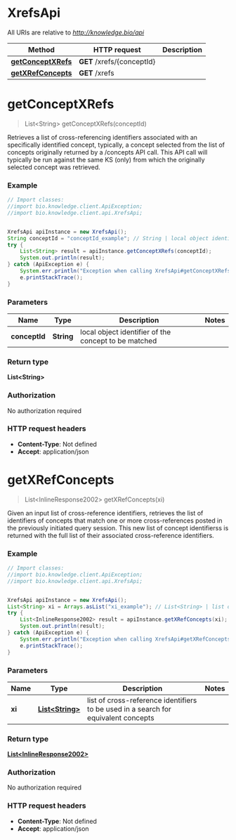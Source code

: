 # XrefsApi

All URIs are relative to *http://knowledge.bio/api*

Method | HTTP request | Description
------------- | ------------- | -------------
[**getConceptXRefs**](XrefsApi.md#getConceptXRefs) | **GET** /xrefs/{conceptId} | 
[**getXRefConcepts**](XrefsApi.md#getXRefConcepts) | **GET** /xrefs | 


<a name="getConceptXRefs"></a>
# **getConceptXRefs**
> List&lt;String&gt; getConceptXRefs(conceptId)



Retrieves a list of cross-referencing identifiers associated with an specifically identified concept, typically, a concept selected from the list of concepts originally returned by a /concepts API call. This API call will typically be run against the same KS (only) from which the originally selected concept was retrieved. 

### Example
```java
// Import classes:
//import bio.knowledge.client.ApiException;
//import bio.knowledge.client.api.XrefsApi;


XrefsApi apiInstance = new XrefsApi();
String conceptId = "conceptId_example"; // String | local object identifier of the concept to be matched
try {
    List<String> result = apiInstance.getConceptXRefs(conceptId);
    System.out.println(result);
} catch (ApiException e) {
    System.err.println("Exception when calling XrefsApi#getConceptXRefs");
    e.printStackTrace();
}
```

### Parameters

Name | Type | Description  | Notes
------------- | ------------- | ------------- | -------------
 **conceptId** | **String**| local object identifier of the concept to be matched |

### Return type

**List&lt;String&gt;**

### Authorization

No authorization required

### HTTP request headers

 - **Content-Type**: Not defined
 - **Accept**: application/json

<a name="getXRefConcepts"></a>
# **getXRefConcepts**
> List&lt;InlineResponse2002&gt; getXRefConcepts(xi)



Given an input list of cross-reference identifiers, retrieves the list of identifiers of concepts that match one or more cross-references posted in the previously initiated query session. This new list of concept identifierss is returned with the full list of their associated cross-reference identifiers. 

### Example
```java
// Import classes:
//import bio.knowledge.client.ApiException;
//import bio.knowledge.client.api.XrefsApi;


XrefsApi apiInstance = new XrefsApi();
List<String> xi = Arrays.asList("xi_example"); // List<String> | list of cross-reference identifiers to be used in a search for equivalent concepts 
try {
    List<InlineResponse2002> result = apiInstance.getXRefConcepts(xi);
    System.out.println(result);
} catch (ApiException e) {
    System.err.println("Exception when calling XrefsApi#getXRefConcepts");
    e.printStackTrace();
}
```

### Parameters

Name | Type | Description  | Notes
------------- | ------------- | ------------- | -------------
 **xi** | [**List&lt;String&gt;**](String.md)| list of cross-reference identifiers to be used in a search for equivalent concepts  |

### Return type

[**List&lt;InlineResponse2002&gt;**](InlineResponse2002.md)

### Authorization

No authorization required

### HTTP request headers

 - **Content-Type**: Not defined
 - **Accept**: application/json

